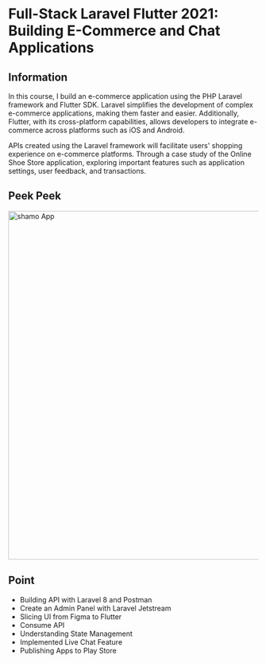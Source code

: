 # Full-Stack Laravel Flutter 2021: Building E-Commerce and Chat Applications

## Information
In this course, I build an e-commerce application using the PHP Laravel framework and Flutter SDK. Laravel simplifies the development of complex e-commerce applications, making them faster and easier. Additionally, Flutter, with its cross-platform capabilities, allows developers to integrate e-commerce across platforms such as iOS and Android.

APIs created using the Laravel framework will facilitate users' shopping experience on e-commerce platforms. Through a case study of the Online Shoe Store application, exploring important features such as application settings, user feedback, and transactions.

## Peek Peek
<img src="https://github.com/DediMurphy/Shamo/assets/99854509/77792e6f-bea9-4504-a18e-c0a36d1aab29" alt="shamo App" width="700" />

## Point
- Building API with Laravel 8 and Postman
- Create an Admin Panel with Laravel Jetstream
- Slicing UI from Figma to Flutter
- Consume API
- Understanding State Management
- Implemented Live Chat Feature
- Publishing Apps to Play Store
